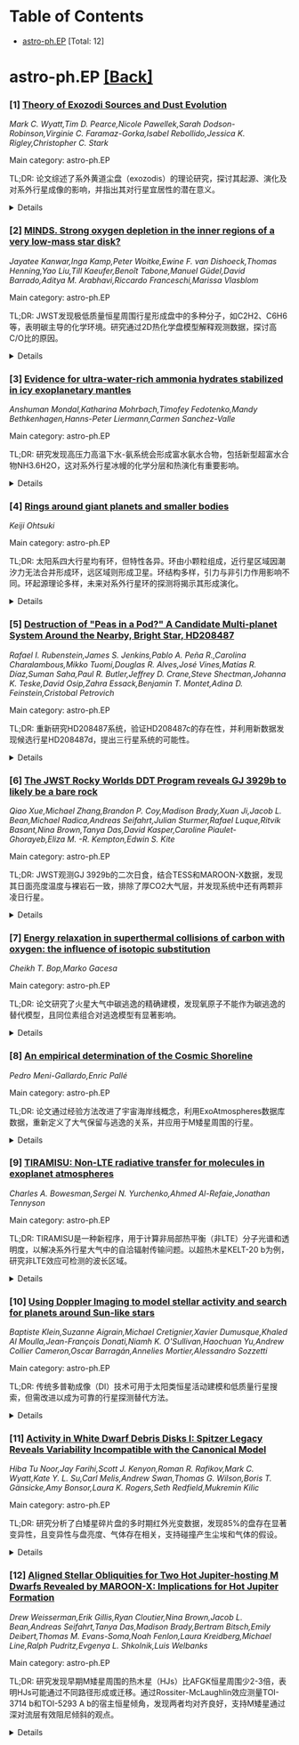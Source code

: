 <div id=toc></div>

# Table of Contents

- [astro-ph.EP](#astro-ph.EP) [Total: 12]


<div id='astro-ph.EP'></div>

# astro-ph.EP [[Back]](#toc)

### [1] [Theory of Exozodi Sources and Dust Evolution](https://arxiv.org/abs/2508.11754)
*Mark C. Wyatt,Tim D. Pearce,Nicole Pawellek,Sarah Dodson-Robinson,Virginie C. Faramaz-Gorka,Isabel Rebollido,Jessica K. Rigley,Christopher C. Stark*

Main category: astro-ph.EP

TL;DR: 论文综述了系外黄道尘盘（exozodis）的理论研究，探讨其起源、演化及对系外行星成像的影响，并指出其对行星宜居性的潜在意义。


<details>
  <summary>Details</summary>
Motivation: 系外黄道尘盘广泛存在于主序星周围，可能干扰类地行星的直接成像与表征，因此理解其起源和演化至关重要。

Method: 综述现有理论模型，分析尘埃输送机制、分布特征及其与行星系统的关联。

Result: 尘埃可能由外向内输送，其分布和组成影响观测；同时，尘埃可能为宜居带带来水和挥发物。

Conclusion: 系外黄道尘盘既是挑战（干扰观测），也是机遇（提供宜居条件）。

Abstract: Exozodiacal dust disks (exozodis) are populations of warm (~300K) or hot
(~1000K) dust, located in or interior to a star's habitable zone, detected
around ~25% of main-sequence stars as excess emission over the stellar
photosphere at mid- or near-infrared wavelengths. Often too plentiful to be
explained by an in-situ planetesimal belt, exozodi dust is usually thought to
be transported inwards from further out in the system. There is no consensus on
which (if any) of various proposed dynamical models is correct, yet it is vital
to understand exozodis given the risk they pose to direct imaging and
characterisation of Earth-like planets. This article reviews current
theoretical understanding of the origin and evolution of exozodi dust. It also
identifies key questions pertinent to the potential for exozodis to impact
exoplanet imaging and summarises current understanding of the answer to them
informed by exozodi theory. These address how exozodi dust is delivered, its
size and spatial distribution, and the effect of its composition on exozodi
observability, as well as the connection between hot and warm exozodis. Also
addressed are how common different exozodi levels are and how that level can be
predicted from system properties, as well as the features that planets impart
in dust distributions and how exozodis affect a planet's physical properties
and habitability. We conclude that exozodis present both a problem and an
opportunity, e.g., by introducing noise that makes planets harder to detect,
but also identifying systems in which ingredients conducive to life, like water
and volatiles, are delivered to the habitable zone.

</details>


### [2] [MINDS. Strong oxygen depletion in the inner regions of a very low-mass star disk?](https://arxiv.org/abs/2508.11761)
*Jayatee Kanwar,Inga Kamp,Peter Woitke,Ewine F. van Dishoeck,Thomas Henning,Yao Liu,Till Kaeufer,Benoît Tabone,Manuel Güdel,David Barrado,Aditya M. Arabhavi,Riccardo Franceschi,Marissa Vlasblom*

Main category: astro-ph.EP

TL;DR: JWST发现极低质量恒星周围行星形成盘中的多种分子，如C2H2、C6H6等，表明碳主导的化学环境。研究通过2D热化学盘模型解释观测数据，探讨高C/O比的原因。


<details>
  <summary>Details</summary>
Motivation: 理解极低质量恒星周围行星形成盘中碳主导化学的成因，并验证2D模型是否能解释观测到的分子柱密度和伪连续谱。

Method: 使用2D热化学盘模型PRODIMO和快速谱线追踪器FLiTs，分析分子发射特征，比较0D模型结果，探讨氧耗尽或碳富集的影响。

Result: 发现存在间隙的盘结构能最好解释观测数据，内盘区域小颗粒尘埃显著减少。

Conclusion: 2D模型成功解释了观测数据，支持碳富集是高C/O比的主要原因。

Abstract: JWST is discovering a plethora of species in planet-forming disks around very
low-mass stars such as C2H2, C6H6, C4H2, CH3 etc. The column densities of these
species retrieved from 0D slab models are very large, e.g. of the order of
$10^{20}$\,cm$^{-2}$. This is indicating a carbon-dominated chemistry in a gas
with a high C/O ratio. The disk around 2MASS-J1605321-1993159 (M4.5) is one
such source showing a molecular pseudo-continuum of C2H2. Still two
oxygen-bearing molecules, CO and CO2 are also detected in this source. We aim
to take the next step beyond 0D slab models to interpret the spectrum. We
examine whether 2D thermo-chemical disk models can produce the large inferred
column densities of \ce{C2H2} in the inner regions of the disk and produce a
pseudo-continuum in the mid-IR spectrum. We also want to constrain whether
depletion of oxygen or enrichment of carbon is causing the high C/O ratio
triggering a carbon-dominated chemistry. We utilize the radiative
thermo-chemical disk model P{\tiny RO}D{\tiny I}M{\tiny O} to identify a disk
structure which is capable of producing the observed molecular emission of
species such as CO, CO2, C2H2, and H2O simultaneously. The spectrum is
generated using the fast line tracer FLiTs. We derive the gas temperature
$\langle T \rangle$, column density $\langle$ log$_{\rm {10}} N\rangle$ and the
emitting area $\langle r_{\rm{1}} - r_{\rm{2}} \rangle$ for these molecules
from the 2D disk model and compare them to the parameters retrieved originally
from 0D slab models. We use the different effect that changing the O or C
abundance has on CO and C2H2 respectively to discriminate between O depletion
and C enhancement. We find that a disk structure characterised by the presence
of a gap can best explain the observations. The inner disk is strongly depleted
in dust, especially small grains ($<5\,\mu$m), and ..

</details>


### [3] [Evidence for ultra-water-rich ammonia hydrates stabilized in icy exoplanetary mantles](https://arxiv.org/abs/2508.11924)
*Anshuman Mondal,Katharina Mohrbach,Timofey Fedotenko,Mandy Bethkenhagen,Hanns-Peter Liermann,Carmen Sanchez-Valle*

Main category: astro-ph.EP

TL;DR: 研究发现高压力高温下水-氨系统会形成富水氨水合物，包括新型超富水合物NH3.6H2O，这对系外行星冰幔的化学分层和热演化有重要影响。


<details>
  <summary>Details</summary>
Motivation: 研究水-氨系统在高压高温条件下的行为，以模拟系外行星冰幔的内部动力学。

Method: 通过实验观察AHH（氨半水合物）和冰VII在750 K和16 GPa以上的化学反应，分析形成的富水氨水合物及其稳定性。

Result: 发现富水氨水合物（如NH3.6H2O）在30 GPa和1600 K下稳定存在，并可在室温下淬火保存。

Conclusion: 富水氨水合物在系外行星冰幔中普遍存在，其与冰VII的密度差异可能导致化学分层，影响行星热演化。

Abstract: Understanding the behavior of the water-ammonia system at high pressure-high
temperature conditions is important for modeling the internal dynamics of
exoplanet icy mantles. Conventionally, mixtures of ammonia hemihydrate AHH (2:1
ammonia-water molar ratio) and H2O ice VII have been regarded as the ultimate
solid phase assembly in the system. Here we report evidence for chemical
reactions between AHH and ice VII above 750 K and 16 GPa that stabilize
water-rich ammonia hydrates, including a novel ultra-water rich hydrate
NH3.6H2O (1:6 ratio) coexisting with ammonia dihydrate ADH (1:2 ratio) and
excess ice VII. This assembly is stable up to at least 30 GPa and 1600 K and
can be quenched to room temperature. Our results demonstrate that water-rich
ammonia hydrates are favored in the icy mantle of 1-2 MEarth exoplanets
regardless of the ammonia content of the hydrate crystallized during accretion
and/or evolution as long as excess H2O ice is available. The buoyancy contrast
between water-rich hydrates and ice VII may lead to chemical stratification in
exoplanet icy mantles, hence affecting their thermal evolution.

</details>


### [4] [Rings around giant planets and smaller bodies](https://arxiv.org/abs/2508.11963)
*Keiji Ohtsuki*

Main category: astro-ph.EP

TL;DR: 太阳系四大行星均有环，但特性各异。环由小颗粒组成，近行星区域因潮汐力无法合并形成环，远区域则形成卫星。环结构多样，引力与非引力作用影响不同。环起源理论多样，未来对系外行星环的探测将揭示其形成演化。


<details>
  <summary>Details</summary>
Motivation: 研究行星环的形成机制及其多样性，为理解行星系统的演化提供线索。

Method: 分析行星环的物理特性、形成条件和观测数据，探讨引力与非引力作用的影响。

Result: 行星环的形成受潮汐力和引力作用影响，结构多样，起源机制可能不同。

Conclusion: 未来对系外行星环和小天体环的探测将有助于揭示行星系统的形成与演化。

Abstract: All the four giant planets in our Solar System have rings, but their
characteristics are very different. The rings consist of a number of small
particles, although individual particles have not been directly imaged. Near
the central planet, colliding particles bounce off each other in low-velocity
impacts but cannot gravitationally merge due to the effect of the tidal force,
resulting in the formation of rings, whereas in more distant regions particles
can gravitationally accrete to form satellites. Rings exhibit various types of
fine structure, and the mutual gravitational forces between particles and the
gravity from satellites play an important role in rings of macroscopic
particles, while non-gravitational forces are important for dusty rings. There
are several theories about the origin of rings, and formation mechanisms are
likely to be different among different ring systems. The rings of small Solar
System bodies were discovered through observations of occultations of stars by
these bodies. It is natural to expect that some exoplanets should also have
rings, but their detection remains challenging. Future discovery of more
ring-moon systems around small bodies and exoplanets will provide clues to
understanding the formation and evolution of the central bodies that host them.

</details>


### [5] [Destruction of "Peas in a Pod?" A Candidate Multi-planet System Around the Nearby, Bright Star, HD208487](https://arxiv.org/abs/2508.12447)
*Rafael I. Rubenstein,James S. Jenkins,Pablo A. Peña R.,Carolina Charalambous,Mikko Tuomi,Douglas R. Alves,José Vines,Matías R. Díaz,Suman Saha,Paul R. Butler,Jeffrey D. Crane,Steve Shectman,Johanna K. Teske,David Osip,Zahra Essack,Benjamin T. Montet,Adina D. Feinstein,Cristobal Petrovich*

Main category: astro-ph.EP

TL;DR: 重新研究HD208487系统，验证HD208487c的存在性，并利用新数据发现候选行星HD208487d，提出三行星系统的可能性。


<details>
  <summary>Details</summary>
Motivation: 验证HD208487c的真实性，并探索系统中是否存在更多行星。

Method: 结合GLS周期图和贝叶斯分析（EMPEROR代码），检查恒星活动指数和光度数据。

Result: 发现候选行星HD208487c和HD208487d，提出三行星系统的动态演化模型。

Conclusion: HD208487可能是一个三行星系统，未来更多数据可能揭示第四颗行星的存在。

Abstract: We re-investigate the HD208487 system to test the reality of the proposed
HD208487c world. We also search for additional companions using applied
Bayesian statistics and 15+ years of new RV data from the HARPS and the PFS
instruments that were taken post-discovery of HD208487b.
  The RV data was analyzed with GLS Periodograms, followed by Bayesian analysis
using the EMPEROR code. We scrutinised various stellar activity indices to
search for any corresponding peaks in the power spectra, correlations with the
RV measurements, or significant signals from a Bayesian analysis methodology.
Finally, photometric data was checked to test for any transits or possible
activity manifestations that could lead to possible false RV signals or excess
noise.
  Our analysis points towards a candidate second planet in the system,
positioned near the period of a previously proposed and subsequently challenged
signal. This signal, HD208487c, would relate to a cool Saturn with an orbital
period of 923.06 +2.02 -2.76 d and a minimum mass of Mj sini = 0.32 +/- 0.01Mj.
Our analysis also gives rise to a newly discovered candidate planet, HD208487d,
which would be the result of a cool super-Neptune/sub-Saturn with a period of
1380.13 +19.20 -8.25 d and a minimum mass of Mj sini = 0.15 +/- 0.01Mj. Neither
stellar activity indices nor photometric data show signals statistically
matching these periods.
  We have uncovered a candidate three planet system that would consist of an
inner gas giant, a central Saturn and an outer super-Neptune/sub-Saturn. A
dynamical analysis suggests that gravitational scattering of an initially
ordered, equally-spaced system in a long resonant chain of six Neptunes can
explain the current proposed architecture of HD208487. More RVs may also shed
light on the reality of a fourth Doppler signal uncovered in the data that sits
close to the 2:1 period-ratio with signal of HD208487c.

</details>


### [6] [The JWST Rocky Worlds DDT Program reveals GJ 3929b to likely be a bare rock](https://arxiv.org/abs/2508.12516)
*Qiao Xue,Michael Zhang,Brandon P. Coy,Madison Brady,Xuan Ji,Jacob L. Bean,Michael Radica,Andreas Seifahrt,Julian Sturmer,Rafael Luque,Ritvik Basant,Nina Brown,Tanya Das,David Kasper,Caroline Piaulet-Ghorayeb,Eliza M. -R. Kempton,Edwin S. Kite*

Main category: astro-ph.EP

TL;DR: JWST观测GJ 3929b的二次日食，结合TESS和MAROON-X数据，发现其日面亮度温度与裸岩石一致，排除了厚CO2大气层，并发现系统中还有两颗非凌日行星。


<details>
  <summary>Details</summary>
Motivation: 研究GJ 3929b的大气特性和系统内其他行星的存在。

Method: 使用JWST MIRI成像、TESS数据和MAROON-X光谱仪进行观测和分析。

Result: GJ 3929b的日面温度与裸岩石一致，排除了厚CO2大气层；发现两颗非凌日行星。

Conclusion: GJ 3929b可能失去了显著的大气层，系统内还有其他行星存在。

Abstract: We report first results from the JWST Rocky Worlds Director's Discretionary
Time program. Two secondary eclipses of the terrestrial exoplanet GJ 3929b were
recently observed using MIRI photometric imaging at 15 um. We present a
reduction of these data using the updated SPARTA pipeline. We also refine the
planet mass, radius, and predicted time of secondary eclipse using a new sector
of TESS data and new, high-precision radial velocities from the MAROON-X
spectrograph. For the two JWST observations, we recover secondary eclipse
depths of 177+47-45ppm and 143+34-35ppm at times consistent with a nearly
circular orbit, as expected from the radial velocity data. A joint fit of the
two visits yields a dayside brightness temperature Tp,dayside = 782+/-79K for
GJ 3929b, which is consistent with the maximum brightness temperature Tmax =
737+/-14K for a bare, black rock (i.e., assuming zero Bond albedo and no heat
redistribution). These results rule out CO2-rich atmospheres thicker than
100mbar at >3sigma, suggesting that GJ 3929b has lost any significant secondary
atmosphere. The radial velocity data also indicate two additional
non-transiting planets in the system: a previously-identified planet in a 15.0d
orbit, and a newly-identified planet candidate in a 6.1d orbit.

</details>


### [7] [Energy relaxation in superthermal collisions of carbon with oxygen: the influence of isotopic substitution](https://arxiv.org/abs/2508.12807)
*Cheikh T. Bop,Marko Gacesa*

Main category: astro-ph.EP

TL;DR: 论文研究了火星大气中碳逃逸的精确建模，发现氧原子不能作为碳逃逸的替代模型，且同位素组合对逃逸模型有显著影响。


<details>
  <summary>Details</summary>
Motivation: 火星大气从稠密到稀薄的转变涉及大量碳的损失，需精确建模碳逃逸过程，但现有模型未充分考虑碳与氧的碰撞差异。

Method: 计算了C($^3$P) + O($^3$P)系统的精确势能曲线，并推导了统计平均的弹性及微分截面，对比了氧原子碰撞数据。

Result: 发现碳与氧的碰撞截面差异可达两倍，且同位素组合导致截面变化达8%，对逃逸模型有显著影响。

Conclusion: 氧原子不能替代碳逃逸模型，同位素效应需纳入火星大气演化解释。

Abstract: The transition from a once-dense Martian atmosphere to the thin one observed
today implies a substantial loss of carbon, either through atmospheric escape
or surface deposition. Accurately modeling this carbon escape necessitates
accounting for collisions between energetic carbon atoms and the primary
atmospheric constituents, including oxygen. To this end, we computed a highly
accurate and comprehensive set of potential energy curves (PECs) for the
C($^3$P) + O($^3$P) system. Based on these PECs, we derived statistically
averaged total elastic and differential cross sections. Comparison with
literature data for O($^3$P) + O($^3$P) collisions reveals that cross sections
involving carbon can differ by up to a factor of two, indicating that oxygen is
not a good proxy for modeling carbon escape. Furthermore, we evaluated the
impact of all possible isotopic combinations in C($^3$P) + O($^3$P) collisions
and found variations in cross sections of up to 8\%. Given the observed
isotopic enrichment of carbon and oxygen in the Martian atmosphere, even such
moderate differences can have a significant effect on escape models and the
interpretation of planetary evolution.

</details>


### [8] [An empirical determination of the Cosmic Shoreline](https://arxiv.org/abs/2508.12865)
*Pedro Meni-Gallardo,Enric Pallé*

Main category: astro-ph.EP

TL;DR: 论文通过经验方法改进了宇宙海岸线概念，利用ExoAtmospheres数据库数据，重新定义了大气保留与逃逸的关系，并应用于M矮星周围的行星。


<details>
  <summary>Details</summary>
Motivation: 为JWST和未来ELT观测提供更准确的小型系外行星大气分类工具。

Method: 使用ExoAtmospheres数据库中的最大样本，结合火星和55 Cnc e的数据，定义经验宇宙海岸线（ECS）。

Result: ECS斜率显著更陡，M矮星周围的行星大气保留比例高于经典模型预测，但低质量M矮星的行星大气易受XUV辐射影响。

Conclusion: ECS为JWST和ELT观测提供了高优先级目标，未来需进一步验证ECS，特别是边界候选行星和XUV历史明确的系统。

Abstract: The Cosmic Shoreline concept was introduced as a way to separate planets with
and without atmosphere, based on the relationship between the cumulative
instellation and the escape velocity observed in the Solar System. The
exoplanet community has tried to refine the way we understand the cosmic
shoreline in order to provide a consistent tool for establishing the hierarchy
for exoplanet observations. This is particularly relevant when trying to unveil
small exoplanet atmospheres with the JWST or the upcoming ELTs. Here, our goal
is to use an empirical approach to refine the Cosmic Shoreline concept. In
particular, we used the data provided by the ExoAtmospheres database, using the
largest available sample of exoplanets with confirmed atmospheric detections.
We reconcile limitations in the classical shoreline definition by anchoring our
Empirical Cosmic Shoreline (ECS) to both Mars and the irradiated super-Earth 55
Cnc e. The resulting relation exhibits a significantly steeper slope than
previously theorized. Applied to planets orbiting M dwarfs, prime targets for
habitable-zone studies, the ECS suggests that a larger fraction retain
atmospheres than predicted by classical models when using standard Ixuv
estimates. However, incorporating revised XUV fluence histories for low-mass M
dwarfs (M< 0.35 Ms) reveals severe atmospheric vulnerability: only seven small
planets (R<1.7 Re) orbit securely within the retention zone of these stars. We
finally identify high-priority targets for the JWST Rocky Worlds survey and
future ELT observations based on their ECS positioning and Transmission
Spectroscopy Metrics. Future efforts must focus on expanding the empirical
validations of the ECS, particularly through high-precision observations of
borderline candidates and systems with well-constrained XUV histories.
[Abridged]

</details>


### [9] [TIRAMISU: Non-LTE radiative transfer for molecules in exoplanet atmospheres](https://arxiv.org/abs/2508.12873)
*Charles A. Bowesman,Sergei N. Yurchenko,Ahmed Al-Refaie,Jonathan Tennyson*

Main category: astro-ph.EP

TL;DR: TIRAMISU是一种新程序，用于计算非局部热平衡（非LTE）分子光谱和透明度，以解决系外行星大气中的自洽辐射传输问题。以超热木星KELT-20 b为例，研究非LTE效应可检测的波长区域。


<details>
  <summary>Details</summary>
Motivation: 研究非LTE效应对系外行星大气光谱和透明度的影响，以改进大气和化学模型。

Method: 使用TIRAMISU程序计算非LTE分子光谱和透明度，并以KELT-20 b为例分析非LTE效应的可观测性。

Result: 发现非LTE条件下OH的振动状态在红外和可见光波段有显著影响，光解速率可增加两个数量级，且分子透明度变化可能导致分子丰度误判。

Conclusion: 非LTE效应对系外行星大气模型有重要影响，未来需更多碰撞数据支持非LTE建模。

Abstract: The TIRAMISU code, a new program for computing on-the-fly non-LTE molecular
spectra and opacities for solving self-consistent radiative transfer problems
in exoplanet atmospheres, is presented. The ultra-hot Jupiter KELT-20 b is used
as a case study to identify the wavelength regions at which non-LTE effects may
be detectable. It is shown that upper atmospheric OH in vibrational non-LTE
should be observable primarily via hot bands in the mid-infrared and enhanced
photodissociation in the visible. Varying the abundance of OH in non-LTE
demonstrates a non-linear relationship between the abundance and the strength
of non-LTE effects. Using recent calculations of the photodissociation
probabilities of OH it is shown that non-LTE effects can increase the total
photodissociation rate by two orders of magnitude in the upper atmosphere,
which is likely to have a significant impact on atmospheric and chemical
modelling. Increases and reductions in the molecular opacities under non-LTE
conditions may lead to the mischaracterisation of molecular abundances in
retrievals that only consider opacities computed under LTE. Collisional data
requirements to support future non-LTE modelling for a variety of exoplanet
atmospheres and across a wide range of wavelengths are discussed.

</details>


### [10] [Using Doppler Imaging to model stellar activity and search for planets around Sun-like stars](https://arxiv.org/abs/2508.12963)
*Baptiste Klein,Suzanne Aigrain,Michael Cretignier,Xavier Dumusque,Khaled Al Moulla,Jean-François Donati,Niamh K. O'Sullivan,Haochuan Yu,Andrew Collier Cameron,Oscar Barragán,Annelies Mortier,Alessandro Sozzetti*

Main category: astro-ph.EP

TL;DR: 传统多普勒成像（DI）技术可用于太阳类恒星活动建模和低质量行星搜索，但需改进以成为可靠的行星探测替代方法。


<details>
  <summary>Details</summary>
Motivation: 验证传统DI技术是否适用于太阳类恒星活动建模及低质量行星搜索。

Method: 利用HARPS-N收集的太阳径向速度（RV）数据，通过DI技术反演表面亮度分布。

Result: DI生成的亮度图与低分辨率多普勒图匹配良好，RV残差为0.6 m/s，适用于轨道周期>100天的行星搜索。

Conclusion: 传统DI技术有潜力，但需解决局限性以替代现有行星搜索技术。

Abstract: Doppler Imaging (DI) is a well-established technique to map a physical field
at a stellar surface from a time series of high-resolution spectra. In this
proof-of-concept study, we aim to show that traditional DI algorithms,
originally designed for rapidly-rotating stars, have also the ability to model
the activity of Sun-like stars, when observed with new-generation highly-stable
spectrographs, and search for low-mass planets around them. We used DI to
retrieve the relative brightness distribution at the surface of the Sun from
radial velocity (RV) observations collected by HARPS-N between 2022 and 2024.
The brightness maps obtained with DI have a typical angular resolution of about
36 degrees and are a good match to low-resolution disc-resolved Dopplergrams of
the Sun at epochs when the absolute, disc-integrated RV exceeds ~2 m/s. The RV
residuals after DI correction exhibit a dispersion of about 0.6 m/s, comparable
with existing state-of-the-art activity correction techniques. Using planet
injection-recovery tests, we also show that DI can be a powerful tool for blind
planet searches, so long as the orbital period is larger than ~100days (i.e. 3
to 4 stellar rotation periods), and that it yields planetary mass estimates
with an accuracy comparable to, for example, multi-dimensional Gaussian process
regression. Finally, we highlight some limitations of traditional DI
algorithms, which should be addressed to make DI a reliable alternative to
state-of-the-art RV-based planet search techniques.

</details>


### [11] [Activity in White Dwarf Debris Disks I: Spitzer Legacy Reveals Variability Incompatible with the Canonical Model](https://arxiv.org/abs/2508.13119)
*Hiba Tu Noor,Jay Farihi,Scott J. Kenyon,Roman R. Rafikov,Mark C. Wyatt,Kate Y. L. Su,Carl Melis,Andrew Swan,Thomas G. Wilson,Boris T. Gänsicke,Amy Bonsor,Laura K. Rogers,Seth Redfield,Mukremin Kilic*

Main category: astro-ph.EP

TL;DR: 研究分析了白矮星碎片盘的多时期红外光变数据，发现85%的盘存在显著变异性，且变异性与盘亮度、气体存在相关，支持碰撞产生尘埃和气体的假设。


<details>
  <summary>Details</summary>
Motivation: 探索白矮星碎片盘的动态行为及其物理机制，挑战传统薄盘模型的预测。

Method: 利用Spitzer太空望远镜的多时期3.6和4.5微米光度观测数据，包括16个系统的周观测和5个系统的5小时凝视模式观测。

Result: 85%的盘在分钟到年的时间尺度上表现出显著变异性，亮度和颜色变化相关，支持碰撞产生小尘埃颗粒的模型。

Conclusion: 数据支持碰撞演化模型，为未来白矮星碎片盘研究提供了重要资源，并挑战了传统薄盘框架。

Abstract: This study presents all available, multi-epoch 3.6 and 4.5 $\mu$m photometry
from Spitzer Space Telescope observations of white dwarf debris disks,
including weekly cadence observations of 16 relatively bright systems, and 5 h
staring-mode observations for five of these. Significant variability is
detected in 85 per cent of disks and across all timescales probed, from minutes
to weeks to years, where the largest flux changes correlate with the longest
time baselines, and the infrared excesses persist utterly. While each source is
idiosyncratic, the overall results indicate the most variable disks correlate
with those that are the brightest (dustiest), and also among those with
detected gas, demonstrating both dust and gas are produced via ongoing
collisions. There is a correlation between flux and colour changes, where disks
tend to appear redder when dimmer and bluer when brighter, consistent with an
excess of small dust grains produced in collisions, followed by a gradual
return to equilibrium. The overall results are a drastic departure from the
predictions of the canonical - geometrically thin, optically thick - disk in
both flux and colour, but are broadly consistent with collisional evolution
based on a simple model. The data presented herein constitute a legacy resource
that can inform time-series studies of polluted and dusty white dwarfs, and
importantly serve as a basis for future disk modelling, beyond the pioneering
canonical framework.

</details>


### [12] [Aligned Stellar Obliquities for Two Hot Jupiter-hosting M Dwarfs Revealed by MAROON-X: Implications for Hot Jupiter Formation](https://arxiv.org/abs/2508.13145)
*Drew Weisserman,Erik Gillis,Ryan Cloutier,Nina Brown,Jacob L. Bean,Andreas Seifahrt,Tanya Das,Madison Brady,Bertram Bitsch,Emily Deibert,Thomas M. Evans-Soma,Noah Fenlon,Laura Kreidberg,Michael Line,Ralph Pudritz,Evgenya L. Shkolnik,Luis Welbanks*

Main category: astro-ph.EP

TL;DR: 研究发现早期M矮星周围的热木星（HJs）比AFGK恒星周围少2-3倍，表明HJs可能通过不同路径形成或迁移。通过Rossiter-McLaughlin效应测量TOI-3714 b和TOI-5293 A b的宿主恒星倾角，发现两者均对齐良好，支持M矮星通过深对流层有效阻尼倾斜的观点。


<details>
  <summary>Details</summary>
Motivation: 探讨热木星在不同类型恒星周围的形成和迁移机制差异，尤其是早期M矮星与AFGK恒星的对比。

Method: 使用Gemini-North/MAROON-X光谱仪测量TOI-3714 b和TOI-5293 A b的Rossiter-McLaughlin效应，分析恒星倾角，并结合Gaia DR3天体测量数据约束双星轨道。

Result: TOI-3714和TOI-5293 A的恒星倾角均对齐良好，分别为λ=21°和-12°。TOI-5293系统的行星与双星伴星的最小相互倾角足以驱动Kozai-Lidov迁移。

Conclusion: M矮星通过深对流层有效阻尼倾斜，导致其周围的热木星宿主恒星对齐良好，支持Kozai-Lidov迁移在早期M矮星周围更高效的假设。

Abstract: Hot Jupiters (HJs) are $2-3\times$ less common around early M dwarfs than
around AFGK stars, suggesting that HJs may form and/or migrate via distinct
pathways around different types of stars. One source of insight into HJ
formation mechanisms is to trace their dynamical histories through measurements
of host stellar obliquities via the Rossiter-McLaughlin (RM) effect. Here we
present measurements of the RM effect for the HJs TOI-3714 b and TOI-5293 A b
using the Gemini-North/MAROON-X spectrograph. Our measurements represent just
the second and third hot Jupiters around M dwarfs (HJMD) with a detection of
the RM effect. We find that both systems are well-aligned with sky-projected
obliquities of $\lambda = 21^{+14}_{-11}$$\mathrm{^{\circ}}$ and
$-12^{+19}_{-14}$$\mathrm{^{\circ}}$ and deprojected obliquities of $\psi =
26^{+11}_{-10}$$\mathrm{^{\circ}}$ and $24^{+11}_{-10}$$\mathrm{^{\circ}}$ for
TOI-3714 and TOI-5293 A, respectively. Both stars are in wide binary systems.
We refine the stellar parameters by decontaminating their unresolved $K_s$-band
photometry and constrain the binary orbits using Gaia DR3 astrometry. We find
that the minimum mutual inclination of the planet and binary companion in the
TOI-5293 system is sufficiently large to drive Kozai-Lidov (KL) migration while
the result for TOI-3714 is inconclusive. We present a population-level analysis
of HJs around AFGK versus early M dwarfs and argue that KL migration is more
efficient around the latter, which is expected to produce misaligned stellar
obliquities in HJMD systems in the absence of efficient tidal damping. The
emerging population of well-aligned HJMD hosts supports the expectation that M
dwarfs, with their deep convective envelopes, do efficiently dampen misaligned
obliquities.

</details>
